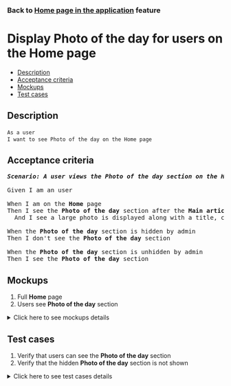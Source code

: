 ### Back to [Home page in the application](../../) feature

# Display Photo of the day for users on the Home page

- [Description](#description)
- [Acceptance criteria](#acceptance-criteria)
- [Mockups](#mockups)
- [Test cases](#test-cases)

## Description

    As a user
    I want to see Photo of the day on the Home page

## Acceptance criteria

<pre>
<b><i>Scenario: A user views the Photo of the day section on the Home page</i></b>

Given I am an user

When I am on the <b>Home</b> page
Then I see the <b>Photo of the day</b> section after the <b>Main articles</b> and <b>Breakdown</b> section
  And I see a large photo is displayed along with a title, caption, and author

When the <b>Photo of the day</b> section is hidden by admin
Then I don't see the <b>Photo of the day</b> section

When the <b>Photo of the day</b> section is unhidden by admin
Then I see the <b>Photo of the day</b> section
</pre>

## Mockups

1. Full <b>Home</b> page
2. Users see <b>Photo of the day</b> section

<details>
  <summary>Click here to see mockups details</summary>

**1. Full Home page:**

![Full Home page](/products/sports_hub_portal/mobile_application_features/home_page/images/home_page.png)

**2. Users see Photo of the day section**

![Users see Photo of the day section](/products/sports_hub_portal/mobile_application_features/home_page/images/application_photo_of_the_day_section.png)

</details>

## Test cases

1. Verify that users can see the <b>Photo of the day</b> section
2. Verify that the hidden <b>Photo of the day</b> section is not shown

<details>
  <summary>Click here to see test cases details</summary>

### **#1. Verify that users can see the Photo of the day section**

|Preconditions|Steps|Expected result
--------------|-----|----------
|- Admin configures the <b>Photo of the day</b> section</br>- Go to the <b>Home</b> page > <b>Photo of the day</b> section|1) Examine the <b>Photo of the day</b> section on the <b>Home</b> page|1) The <b>Photo of the day</b> section with the title, caption, and author are visible after the <b>Main articles</b> section|

### **#2. Verify that the hidden Photo of the day section is not shown**

|Preconditions|Steps|Expected result
--------------|-----|----------
|- Admin configures the <b>Photo of the day</b> section</br></br>- Go to the <b>Home</b> page|1) On the <b>Home</b> page, examine the <b>Photo of the day</b> section|1) The <b>Photo of the day</b> section is not present|
</details>
